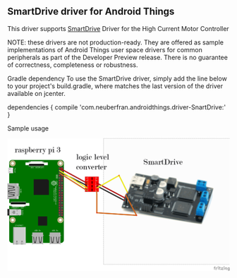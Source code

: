 ##  SmartDrive driver for Android Things

This driver supports [SmartDrive](http://www.mindsensors.com/rpi/76-smartdrive-high-current-motor-controller) Driver for the High Current Motor Controller

NOTE: these drivers are not production-ready. They are offered as sample implementations of Android Things user space drivers for common peripherals as part of the Developer Preview release. There is no guarantee of correctness, completeness or robustness.

Gradle dependency
To use the SmartDrive driver, simply add the line below to your project's build.gradle, where <version> matches the last version of the driver available on jcenter.

dependencies {
    compile 'com.neuberfran.androidthings.driver-SnartDrive:<version>'
}

Sample usage

![alt text](https://github.com/neuberfran/SmartDrive/blob/master/SmartDrive.png)
